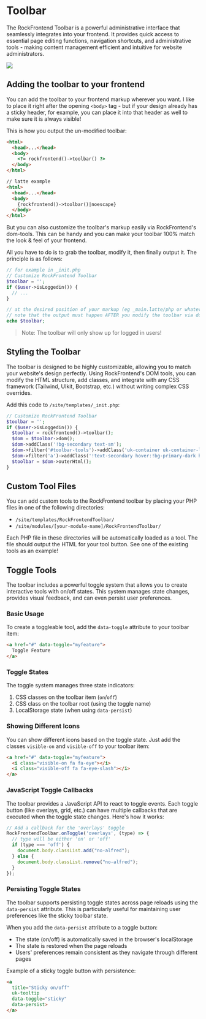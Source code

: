 # Toolbar

The RockFrontend Toolbar is a powerful administrative interface that seamlessly integrates into your frontend. It provides quick access to essential page editing functions, navigation shortcuts, and administrative tools - making content management efficient and intuitive for website administrators.

<img src=https://i.imgur.com/7cZbtXF.png class=blur>

## Adding the toolbar to your frontend

You can add the toolbar to your frontend markup wherever you want. I like to place it right after the opening `<body>` tag - but if your design already has a sticky header, for example, you can place it into that header as well to make sure it is always visible!

This is how you output the un-modified toolbar:

```html
<html>
  <head>...</head>
  <body>
    <?= rockfrontend()->toolbar() ?>
  </body>
</html>

// latte example
<html>
  <head>...</head>
  <body>
    {rockfrontend()->toolbar()|noescape}
  </body>
</html>
```

But you can also customize the toolbar's markup easily via RockFrontend's dom-tools. This can be handy and you can make your toolbar 100% match the look & feel of your frontend.

All you have to do is to grab the toolbar, modify it, then finally output it. The principle is as follows:

```php
// for example in _init.php
// Customize RockFrontend Toolbar
$toolbar = '';
if ($user->isLoggedin()) {
  // ...
}

// at the desired position of your markup (eg _main.latte/php or whatever)
// note that the output must happen AFTER you modify the toolbar via dom()
echo $toolbar;
```

> Note: The toolbar will only show up for logged in users!

## Styling the Toolbar

The toolbar is designed to be highly customizable, allowing you to match your website's design perfectly. Using RockFrontend's DOM tools, you can modify the HTML structure, add classes, and integrate with any CSS framework (Tailwind, UIkit, Bootstrap, etc.) without writing complex CSS overrides.

Add this code to `/site/templates/_init.php`:

```php
// Customize RockFrontend Toolbar
$toolbar = '';
if ($user->isLoggedin()) {
  $toolbar = rockfrontend()->toolbar();
  $dom = $toolbar->dom();
  $dom->addClass('!bg-secondary text-sm');
  $dom->filter('#toolbar-tools')->addClass('uk-container uk-container-large');
  $dom->filter('a')->addClass('!text-secondary hover:!bg-primary-dark hover:!text-white transition');
  $toolbar = $dom->outerHtml();
}
```

## Custom Tool Files

You can add custom tools to the RockFrontend toolbar by placing your PHP files in one of the following directories:

- `/site/templates/RockFrontendToolbar/`
- `/site/modules/[your-module-name]/RockFrontendToolbar/`

Each PHP file in these directories will be automatically loaded as a tool. The file should output the HTML for your tool button. See one of the existing tools as an example!

## Toggle Tools

The toolbar includes a powerful toggle system that allows you to create interactive tools with on/off states. This system manages state changes, provides visual feedback, and can even persist user preferences.

### Basic Usage

To create a toggleable tool, add the `data-toggle` attribute to your toolbar item:

```html
<a href="#" data-toggle="myfeature">
  Toggle Feature
</a>
```

### Toggle States

The toggle system manages three state indicators:
1. CSS classes on the toolbar item (`on`/`off`)
2. CSS class on the toolbar root (using the toggle name)
3. LocalStorage state (when using `data-persist`)

### Showing Different Icons

You can show different icons based on the toggle state. Just add the classes `visible-on` and `visible-off` to your toolbar item:

```html
<a href="#" data-toggle="myfeature">
  <i class="visible-on fa fa-eye"></i>
  <i class="visible-off fa fa-eye-slash"></i>
</a>
```

### JavaScript Toggle Callbacks

The toolbar provides a JavaScript API to react to toggle events. Each toggle button (like overlays, grid, etc.) can have multiple callbacks that are executed when the toggle state changes. Here's how it works:

```js
// Add a callback for the 'overlays' toggle
RockFrontendToolbar.onToggle('overlays', (type) => {
  // type will be either 'on' or 'off'
  if (type === 'off') {
    document.body.classList.add("no-alfred");
  } else {
    document.body.classList.remove("no-alfred");
  }
});
```

### Persisting Toggle States

The toolbar supports persisting toggle states across page reloads using the `data-persist` attribute. This is particularly useful for maintaining user preferences like the sticky toolbar state.

When you add the `data-persist` attribute to a toggle button:
- The state (on/off) is automatically saved in the browser's localStorage
- The state is restored when the page reloads
- Users' preferences remain consistent as they navigate through different pages

Example of a sticky toggle button with persistence:

```html
<a
  title="Sticky on/off"
  uk-tooltip
  data-toggle="sticky"
  data-persist>
</a>
```